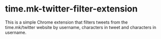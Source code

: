 # time.mk-twitter-filter-extension

This is a simple Chrome extension that filters tweets from the time.mk/twitter website by username, characters in tweet and characters in username.

